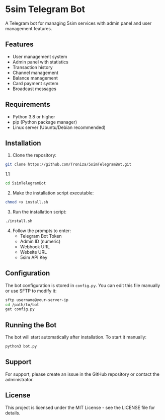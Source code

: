 # 5sim Telegram Bot

A Telegram bot for managing 5sim services with admin panel and user management features.

## Features

- User management system
- Admin panel with statistics
- Transaction history
- Channel management
- Balance management
- Card payment system
- Broadcast messages


## Requirements

- Python 3.8 or higher
- pip (Python package manager)
- Linux server (Ubuntu/Debian recommended)

## Installation

1. Clone the repository:
```bash
git clone https://github.com/Troniza/5simTelegramBot.git
```
1.1
```bash
cd 5simTelegramBot
```
2. Make the installation script executable:
```bash
chmod +x install.sh
```

3. Run the installation script:
```bash
./install.sh
```

4. Follow the prompts to enter:
   - Telegram Bot Token
   - Admin ID (numeric)
   - Webhook URL
   - Website URL
   - 5sim API Key

## Configuration

The bot configuration is stored in `config.py`. You can edit this file manually or use SFTP to modify it:

```bash
sftp username@your-server-ip
cd /path/to/bot
get config.py
```

## Running the Bot

The bot will start automatically after installation. To start it manually:

```bash
python3 bot.py
```


## Support

For support, please create an issue in the GitHub repository or contact the administrator.

## License

This project is licensed under the MIT License - see the LICENSE file for details. 